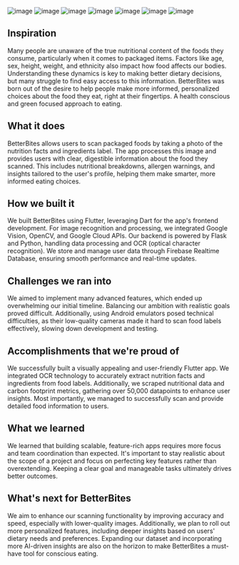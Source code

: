 ![image](https://github.com/user-attachments/assets/ab85ae3d-3621-4ea0-8a42-7eeebd185f5c)
![image](https://github.com/user-attachments/assets/dd0a8cec-eab7-4013-8738-c09542b7554e)
![image](https://github.com/user-attachments/assets/57383663-3ad7-4b28-a690-e2ec5a6647b5)
![image](https://github.com/user-attachments/assets/d5b87051-441e-4638-b206-64db26f8f022)
![image](https://github.com/user-attachments/assets/9a153695-670a-45f9-aefc-d371701ff87b)
![image](https://github.com/user-attachments/assets/257fd304-6eb0-4efa-abfc-f4c6bfee416c)
![image](https://github.com/user-attachments/assets/06185e58-a360-4609-a99a-07200434977c)


## Inspiration
Many people are unaware of the true nutritional content of the foods they consume, particularly when it comes to packaged items. Factors like age, sex, height, weight, and ethnicity also impact how food affects our bodies. Understanding these dynamics is key to making better dietary decisions, but many struggle to find easy access to this information. BetterBites was born out of the desire to help people make more informed, personalized choices about the food they eat, right at their fingertips. A health conscious and green focused approach to eating.

## What it does
BetterBites allows users to scan packaged foods by taking a photo of the nutrition facts and ingredients label. The app processes this image and provides users with clear, digestible information about the food they scanned. This includes nutritional breakdowns, allergen warnings, and insights tailored to the user's profile, helping them make smarter, more informed eating choices.

## How we built it
We built BetterBites using Flutter, leveraging Dart for the app's frontend development. For image recognition and processing, we integrated Google Vision, OpenCV, and Google Cloud APIs. Our backend is powered by Flask and Python, handling data processing and OCR (optical character recognition). We store and manage user data through Firebase Realtime Database, ensuring smooth performance and real-time updates.

## Challenges we ran into
We aimed to implement many advanced features, which ended up overwhelming our initial timeline. Balancing our ambition with realistic goals proved difficult. Additionally, using Android emulators posed technical difficulties, as their low-quality cameras made it hard to scan food labels effectively, slowing down development and testing.

## Accomplishments that we're proud of
We successfully built a visually appealing and user-friendly Flutter app. We integrated OCR technology to accurately extract nutrition facts and ingredients from food labels. Additionally, we scraped nutritional data and carbon footprint metrics, gathering over 50,000 datapoints to enhance user insights. Most importantly, we managed to successfully scan and provide detailed food information to users.

## What we learned
We learned that building scalable, feature-rich apps requires more focus and team coordination than expected. It's important to stay realistic about the scope of a project and focus on perfecting key features rather than overextending. Keeping a clear goal and manageable tasks ultimately drives better outcomes.

## What's next for BetterBites
We aim to enhance our scanning functionality by improving accuracy and speed, especially with lower-quality images. Additionally, we plan to roll out more personalized features, including deeper insights based on users' dietary needs and preferences. Expanding our dataset and incorporating more AI-driven insights are also on the horizon to make BetterBites a must-have tool for conscious eating.
